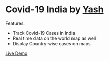 # Covid-19 India by [Yash](https://github/theleancoderr)

Features:
- Track Covid-19 Cases in India.
- Real time data on the world map as well
- Display Country-wise cases on maps

[Live Demo](https://theleancoder-covid19app.netlify.app/)
